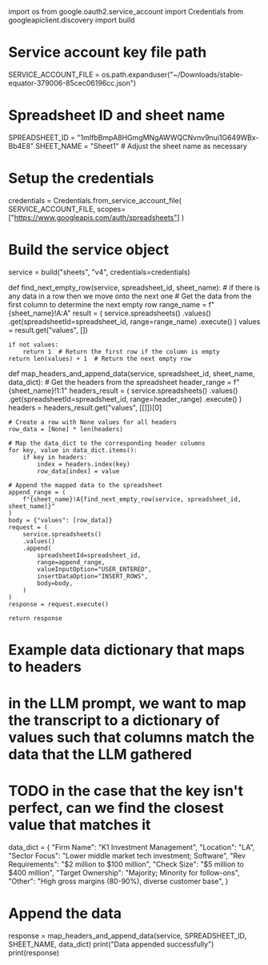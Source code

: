 import os
from google.oauth2.service_account import Credentials
from googleapiclient.discovery import build

# Service account key file path
SERVICE_ACCOUNT_FILE = os.path.expanduser("~/Downloads/stable-equator-379006-85cec06196cc.json")


# Spreadsheet ID and sheet name
SPREADSHEET_ID = "1mIfbBmpA8HGmgMNgAWWQCNvnv9nui1G649WBx-Bb4E8"
SHEET_NAME = "Sheet1"  # Adjust the sheet name as necessary

# Setup the credentials
credentials = Credentials.from_service_account_file(
    SERVICE_ACCOUNT_FILE, scopes=["https://www.googleapis.com/auth/spreadsheets"]
)

# Build the service object
service = build("sheets", "v4", credentials=credentials)


def find_next_empty_row(service, spreadsheet_id, sheet_name):
    # if there is any data in a row then we move onto the next one
    # Get the data from the first column to determine the next empty row
    range_name = f"{sheet_name}!A:A"
    result = (
        service.spreadsheets()
        .values()
        .get(spreadsheetId=spreadsheet_id, range=range_name)
        .execute()
    )
    values = result.get("values", [])

    if not values:
        return 1  # Return the first row if the column is empty
    return len(values) + 1  # Return the next empty row


def map_headers_and_append_data(service, spreadsheet_id, sheet_name, data_dict):
    # Get the headers from the spreadsheet
    header_range = f"{sheet_name}!1:1"
    headers_result = (
        service.spreadsheets()
        .values()
        .get(spreadsheetId=spreadsheet_id, range=header_range)
        .execute()
    )
    headers = headers_result.get("values", [[]])[0]

    # Create a row with None values for all headers
    row_data = [None] * len(headers)

    # Map the data_dict to the corresponding header columns
    for key, value in data_dict.items():
        if key in headers:
            index = headers.index(key)
            row_data[index] = value

    # Append the mapped data to the spreadsheet
    append_range = (
        f"{sheet_name}!A{find_next_empty_row(service, spreadsheet_id, sheet_name)}"
    )
    body = {"values": [row_data]}
    request = (
        service.spreadsheets()
        .values()
        .append(
            spreadsheetId=spreadsheet_id,
            range=append_range,
            valueInputOption="USER_ENTERED",
            insertDataOption="INSERT_ROWS",
            body=body,
        )
    )
    response = request.execute()

    return response


# Example data dictionary that maps to headers
# in the LLM prompt, we want to map the transcript to a dictionary of values such that columns match the data that the LLM gathered
# TODO in the case that the key isn't perfect, can we find the closest value that matches it
data_dict = {
    "Firm Name": "K1 Investment Management",
    "Location": "LA",
    "Sector Focus": "Lower middle market tech investment; Software",
    "Rev Requirements": "$2 million to $100 million",
    "Check Size": "$5 million to $400 million",
    "Target Ownership": "Majority; Minority for follow-ons",
    "Other": "High gross margins (80-90%), diverse customer base",
}

# Append the data
response = map_headers_and_append_data(service, SPREADSHEET_ID, SHEET_NAME, data_dict)
print("Data appended successfully")
print(response)
